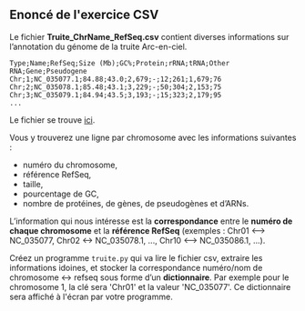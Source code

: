 ## Enoncé de l'exercice CSV

Le fichier **Truite_ChrName_RefSeq.csv** contient diverses informations sur l’annotation du génome de la truite Arc-en-ciel.

```
Type;Name;RefSeq;Size (Mb);GC%;Protein;rRNA;tRNA;Other RNA;Gene;Pseudogene
Chr;1;NC_035077.1;84.88;43.0;2,679;-;12;261;1,679;76
Chr;2;NC_035078.1;85.48;43.1;3,229;-;50;304;2,153;75
Chr;3;NC_035079.1;84.94;43.5;3,193;-;15;323;2,179;95
...
```

Le fichier se trouve [ici](https://filesender.renater.fr/?s=download&token=c11e2fed-c0fd-9c88-17d7-c7872eacc0e3).

Vous y trouverez une ligne par chromosome avec les informations suivantes :
* numéro du chromosome,
* référence RefSeq,
* taille,
* pourcentage de GC,
* nombre de protéines, de gènes, de pseudogènes et d’ARNs.

L’information qui nous intéresse est la **correspondance** entre le **numéro de chaque chromosome** et la **référence RefSeq** 
(exemples : Chr01 <—> NC_035077, Chr02 <-> NC_035078.1, ..., Chr10 <—> NC_035086.1, ...).

Créez un programme `truite.py` qui va lire le fichier csv, extraire les informations idoines, et stocker la correspondance numéro/nom de chromosome <-> refseq sous forme d’un **dictionnaire**. Par exemple pour le chromosome 1, la clé sera 'Chr01' et la valeur 'NC_035077'. Ce dictionnaire sera affiché à l'écran par votre programme.
